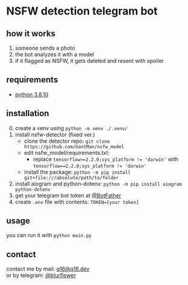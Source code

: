# NSFW detection telegram bot
## how it works
1. someone sends a photo
2. the bot analyzes it with a model
3. if it flagged as NSFW, it gets deleted and resent with spoiler
## requirements
- [python 3.8.10](https://www.python.org/downloads/release/python-3810/)
## installation
0. create a venv using `python -m venv ./.venv/`
1. install nsfw-detector (fixed ver.)
    - clone the detector repo: `git clone https://github.com/GantMan/nsfw_model`
    - edit nsfw_model/requirements.txt:
        - replace `tensorflow>=2.2.0;sys_platform != 'darwin'` with `tensorflow==2.2.0;sys_platform != 'darwin'`
    - install the package: `python -m pip install git+file:///absolute/path/to/folder`
2. install aiogram and python-dotenv: `python -m pip install aiogram python-dotenv`
3. get your telegram bot token at [@BotFather](https://t.me/BotFather)
4. create `.env` file with contents: `TOKEN=[your token]`
## usage
you can run it with `python main.py`
## contact
contact me by mail: [q16@q16.dev](mailto:q16@q16.dev)  
or by telegram: [@blurflower](https://t.me/blurflower)
